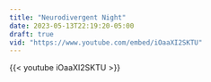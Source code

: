 ```yaml
---
title: "Neurodivergent Night"
date: 2023-05-13T22:19:20-05:00
draft: true
vid: "https://www.youtube.com/embed/iOaaXI2SKTU"
---
```

{{< youtube iOaaXI2SKTU >}}


